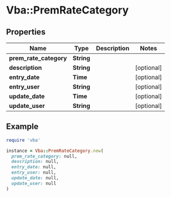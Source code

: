 # Vba::PremRateCategory

## Properties

| Name | Type | Description | Notes |
| ---- | ---- | ----------- | ----- |
| **prem_rate_category** | **String** |  |  |
| **description** | **String** |  | [optional] |
| **entry_date** | **Time** |  | [optional] |
| **entry_user** | **String** |  | [optional] |
| **update_date** | **Time** |  | [optional] |
| **update_user** | **String** |  | [optional] |

## Example

```ruby
require 'vba'

instance = Vba::PremRateCategory.new(
  prem_rate_category: null,
  description: null,
  entry_date: null,
  entry_user: null,
  update_date: null,
  update_user: null
)
```

